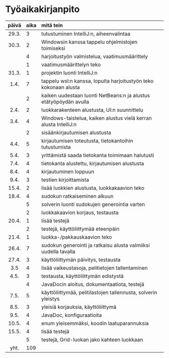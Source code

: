 # Työaikakirjanpito

| päivä | aika | mitä tein |
|  :----:|:-----| :-----|
| 29.3. | 3    | tutustuminen IntelliJ:n, aiheenvalintaa |
| 30.3. | 2    | Windowsin kanssa tappelu ohjelmistojen toimiseksi |
|       | 4    | harjoitustyön valmistelua, vaatimusmäärittely |
|       | 1    | vaatimusmäärittelyn teko |
| 31.3. | 1    | projektin luonti IntelliJ:n |
| 1.4.  | 7    | tappelu wsl:n kanssa, lopulta harjoitustyön teko kokonaan alusta | 
|       | 2    | kaiken uudestaan luonti NetBeans:n ja alustus etätyöpöydän avulla |
| 2.4.  | 2    | luokkarakenteen alustusta, UI:n suunnittelu |
| 3.4.  | 4    | Windows-taistelua, kaiken alustus vielä kerran alusta IntelliJ:n |
|       | 2    | sisäänkirjautumisen alustusta |
| 4.4.  | 5    | kirjautumisen toteutusta, tietokantoihin tutustumista |
| 5.4.  | 3    | yrittämistä saada tietokanta toimimaan halutusti |
| 7.4.  | 4    | tietokanta alustettu, kirjautumisen alustusta |
| 8.4.  | 4    | kirjautuminen loppuun |
| 9.4.  | 3    | testien kirjoittamista |
| 15.4. | 2    | lisää luokkien alustusta, luokkakaavion teko |
| 18.4. | 4    | sudokun ratkaiseminen alkuun |
|       | 5    | solverin luonti sudokujen generointia varten |
|       | 2    | luokkakaavion korjaus, testausta |
| 20.4. | 1    | lisää testejä |
|       | 2    | testejä, käyttöliittymää eteenpäin |
| 21.4. | 1    | luokka-/pakkauskaavion teko |
| 26.4. | 7    | sudokun generointi ja ratkaisu alusta valmiiksi uudella tavalla |
| 27.4. | 3    | käyttöliittymän päivitys, testausta |
| 3.5   | 4    | lisää vaikeustasoja, pelitietojen tallentaminen |
| 4.5.  | 3    | testausta, käyttöliittymän edistystä |
|       | 4    | JavaDocin aloitus, dokumentaatiota, testejä |
| 7.5.  | 5    | käyttöliittymää, pelitilastojen tallennusta, solverin yleistys |
| 8.5.  | 3    | yleisiä korjauksia, käyttöliittymä |
| 9.5.  | 4    | JavaDoc, konfiguraatioita |
| 10.5. | 4    | enum yleisemmäksi, koodin laatuparannuksia |
| 15.5. | 4    | lisää testejä |
|       | 5    | testejä, Grid-luokan jako kahteen luokkaan |
| yht.  | 109  |  |
